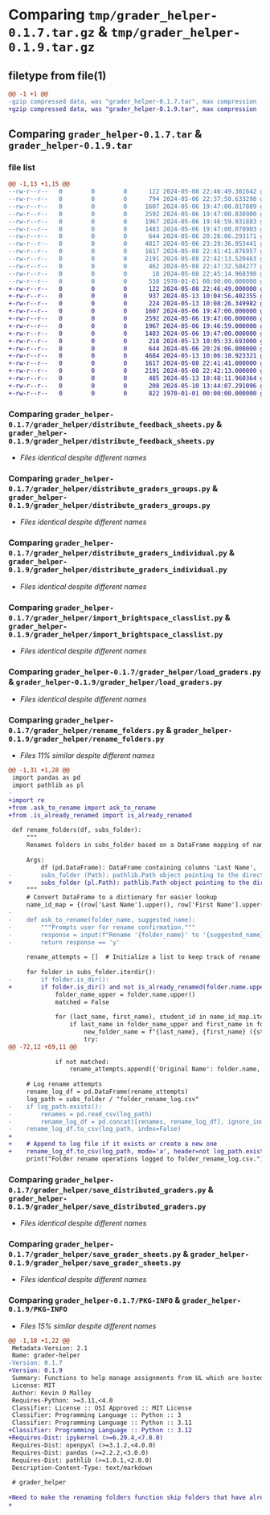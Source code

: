 # Comparing `tmp/grader_helper-0.1.7.tar.gz` & `tmp/grader_helper-0.1.9.tar.gz`

## filetype from file(1)

```diff
@@ -1 +1 @@
-gzip compressed data, was "grader_helper-0.1.7.tar", max compression
+gzip compressed data, was "grader_helper-0.1.9.tar", max compression
```

## Comparing `grader_helper-0.1.7.tar` & `grader_helper-0.1.9.tar`

### file list

```diff
@@ -1,13 +1,15 @@
--rw-r--r--   0        0        0      122 2024-05-08 22:46:49.302642 grader_helper-0.1.7/grader_helper/.gitignore
--rw-r--r--   0        0        0      794 2024-05-06 22:37:50.633298 grader_helper-0.1.7/grader_helper/__init__.py
--rw-r--r--   0        0        0     1607 2024-05-06 19:47:00.017889 grader_helper-0.1.7/grader_helper/distribute_feedback_sheets.py
--rw-r--r--   0        0        0     2592 2024-05-06 19:47:00.030900 grader_helper-0.1.7/grader_helper/distribute_graders_groups.py
--rw-r--r--   0        0        0     1967 2024-05-06 19:46:59.931883 grader_helper-0.1.7/grader_helper/distribute_graders_individual.py
--rw-r--r--   0        0        0     1483 2024-05-06 19:47:00.070903 grader_helper-0.1.7/grader_helper/import_brightspace_classlist.py
--rw-r--r--   0        0        0      644 2024-05-06 20:26:06.293171 grader_helper-0.1.7/grader_helper/load_graders.py
--rw-r--r--   0        0        0     4817 2024-05-06 23:29:36.953441 grader_helper-0.1.7/grader_helper/rename_folders.py
--rw-r--r--   0        0        0     1617 2024-05-08 22:41:41.876957 grader_helper-0.1.7/grader_helper/save_distributed_graders.py
--rw-r--r--   0        0        0     2191 2024-05-08 22:42:13.520463 grader_helper-0.1.7/grader_helper/save_grader_sheets.py
--rw-r--r--   0        0        0      462 2024-05-08 22:47:32.584277 grader_helper-0.1.7/pyproject.toml
--rw-r--r--   0        0        0       18 2024-05-08 22:45:14.968398 grader_helper-0.1.7/README.md
--rw-r--r--   0        0        0      538 1970-01-01 00:00:00.000000 grader_helper-0.1.7/PKG-INFO
+-rw-r--r--   0        0        0      122 2024-05-08 22:46:49.000000 grader_helper-0.1.9/grader_helper/.gitignore
+-rw-r--r--   0        0        0      937 2024-05-13 10:04:56.402355 grader_helper-0.1.9/grader_helper/__init__.py
+-rw-r--r--   0        0        0      224 2024-05-13 10:08:26.349982 grader_helper-0.1.9/grader_helper/ask_to_rename.py
+-rw-r--r--   0        0        0     1607 2024-05-06 19:47:00.000000 grader_helper-0.1.9/grader_helper/distribute_feedback_sheets.py
+-rw-r--r--   0        0        0     2592 2024-05-06 19:47:00.000000 grader_helper-0.1.9/grader_helper/distribute_graders_groups.py
+-rw-r--r--   0        0        0     1967 2024-05-06 19:46:59.000000 grader_helper-0.1.9/grader_helper/distribute_graders_individual.py
+-rw-r--r--   0        0        0     1483 2024-05-06 19:47:00.000000 grader_helper-0.1.9/grader_helper/import_brightspace_classlist.py
+-rw-r--r--   0        0        0      218 2024-05-13 10:05:33.693000 grader_helper-0.1.9/grader_helper/is_already_renamed.py
+-rw-r--r--   0        0        0      644 2024-05-06 20:26:06.000000 grader_helper-0.1.9/grader_helper/load_graders.py
+-rw-r--r--   0        0        0     4684 2024-05-13 10:06:10.923321 grader_helper-0.1.9/grader_helper/rename_folders.py
+-rw-r--r--   0        0        0     1617 2024-05-08 22:41:41.000000 grader_helper-0.1.9/grader_helper/save_distributed_graders.py
+-rw-r--r--   0        0        0     2191 2024-05-08 22:42:13.000000 grader_helper-0.1.9/grader_helper/save_grader_sheets.py
+-rw-r--r--   0        0        0      485 2024-05-13 10:48:11.960364 grader_helper-0.1.9/pyproject.toml
+-rw-r--r--   0        0        0      208 2024-05-10 13:44:07.291096 grader_helper-0.1.9/README.md
+-rw-r--r--   0        0        0      822 1970-01-01 00:00:00.000000 grader_helper-0.1.9/PKG-INFO
```

### Comparing `grader_helper-0.1.7/grader_helper/distribute_feedback_sheets.py` & `grader_helper-0.1.9/grader_helper/distribute_feedback_sheets.py`

 * *Files identical despite different names*

### Comparing `grader_helper-0.1.7/grader_helper/distribute_graders_groups.py` & `grader_helper-0.1.9/grader_helper/distribute_graders_groups.py`

 * *Files identical despite different names*

### Comparing `grader_helper-0.1.7/grader_helper/distribute_graders_individual.py` & `grader_helper-0.1.9/grader_helper/distribute_graders_individual.py`

 * *Files identical despite different names*

### Comparing `grader_helper-0.1.7/grader_helper/import_brightspace_classlist.py` & `grader_helper-0.1.9/grader_helper/import_brightspace_classlist.py`

 * *Files identical despite different names*

### Comparing `grader_helper-0.1.7/grader_helper/load_graders.py` & `grader_helper-0.1.9/grader_helper/load_graders.py`

 * *Files identical despite different names*

### Comparing `grader_helper-0.1.7/grader_helper/rename_folders.py` & `grader_helper-0.1.9/grader_helper/rename_folders.py`

 * *Files 11% similar despite different names*

```diff
@@ -1,31 +1,28 @@
 import pandas as pd
 import pathlib as pl
-
+import re
+from .ask_to_rename import ask_to_rename
+from .is_already_renamed import is_already_renamed
 
 def rename_folders(df, subs_folder):
     """
     Renames folders in subs_folder based on a DataFrame mapping of names to student IDs.
     
     Args:
         df (pd.DataFrame): DataFrame containing columns 'Last Name', 'First Name', and 'Student ID'.
-        subs_folder (Path): pathlib.Path object pointing to the directory containing the folders to be renamed.
+        subs_folder (pl.Path): pathlib.Path object pointing to the directory containing the folders to be renamed.
     """
     # Convert DataFrame to a dictionary for easier lookup
     name_id_map = {(row['Last Name'].upper(), row['First Name'].upper()): row['Student ID'] for _, row in df.iterrows()}
-    
-    def ask_to_rename(folder_name, suggested_name):
-        """Prompts user for rename confirmation."""
-        response = input(f"Rename '{folder_name}' to '{suggested_name}'? (y/n): ").strip().lower()
-        return response == 'y'
 
     rename_attempts = []  # Initialize a list to keep track of rename attempts
 
     for folder in subs_folder.iterdir():
-        if folder.is_dir():
+        if folder.is_dir() and not is_already_renamed(folder.name.upper()):
             folder_name_upper = folder.name.upper()
             matched = False
             
             for (last_name, first_name), student_id in name_id_map.items():
                 if last_name in folder_name_upper and first_name in folder_name_upper:
                     new_folder_name = f"{last_name}, {first_name} ({student_id})"
                     try:
@@ -72,12 +69,11 @@
 
             if not matched:
                 rename_attempts.append({'Original Name': folder.name, 'Suggested Name': 'N/A', 'Outcome': 'No Match Found'})
 
     # Log rename attempts
     rename_log_df = pd.DataFrame(rename_attempts)
     log_path = subs_folder / "folder_rename_log.csv"
-    if log_path.exists():
-        renames = pd.read_csv(log_path)
-        rename_log_df = pd.concat([renames, rename_log_df], ignore_index=True)
-    rename_log_df.to_csv(log_path, index=False)
+    
+    # Append to log file if it exists or create a new one
+    rename_log_df.to_csv(log_path, mode='a', header=not log_path.exists(), index=False)
     print("Folder rename operations logged to folder_rename_log.csv.")
```

### Comparing `grader_helper-0.1.7/grader_helper/save_distributed_graders.py` & `grader_helper-0.1.9/grader_helper/save_distributed_graders.py`

 * *Files identical despite different names*

### Comparing `grader_helper-0.1.7/grader_helper/save_grader_sheets.py` & `grader_helper-0.1.9/grader_helper/save_grader_sheets.py`

 * *Files identical despite different names*

### Comparing `grader_helper-0.1.7/PKG-INFO` & `grader_helper-0.1.9/PKG-INFO`

 * *Files 15% similar despite different names*

```diff
@@ -1,18 +1,22 @@
 Metadata-Version: 2.1
 Name: grader-helper
-Version: 0.1.7
+Version: 0.1.9
 Summary: Functions to help manage assignments from UL which are hosted on Brightspace
 License: MIT
 Author: Kevin O Malley
 Requires-Python: >=3.11,<4.0
 Classifier: License :: OSI Approved :: MIT License
 Classifier: Programming Language :: Python :: 3
 Classifier: Programming Language :: Python :: 3.11
+Classifier: Programming Language :: Python :: 3.12
+Requires-Dist: ipykernel (>=6.29.4,<7.0.0)
 Requires-Dist: openpyxl (>=3.1.2,<4.0.0)
 Requires-Dist: pandas (>=2.2.2,<3.0.0)
 Requires-Dist: pathlib (>=1.0.1,<2.0.0)
 Description-Content-Type: text/markdown
 
 # grader_helper
  
+Need to make the renaming folders function skip folders that have already been renamed so that I can run the function multiple times without renaming the same folders over and over again. 
+
```

